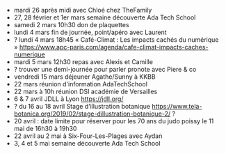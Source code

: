 - mardi 26 après midi avec Chloé chez TheFamily
- 27, 28 février et 1er mars semaine découverte Ada Tech School
- samedi 2 mars 10h30 don de plaquettes
- lundi 4 mars fin de journée, point/apéro avec Laurent
- ? lundi 4 mars 18h45 « Café-Climat : Les impacts cachés du numérique » https://www.apc-paris.com/agenda/cafe-climat-impacts-caches-numerique
- mardi 5 mars 12h30 repas avec Alexis et Camille
- ? trouver une demi-journée pour parler pronote avec Piere & co
- vendredi 15 mars déjeuner Agathe/Sunny à KKBB
- 22 mars réunion d'information AdaTechSchool
- 22 mars à 10h réunion DSI académie de Versailles
- 6 & 7 avril JDLL à Lyon https://jdll.org/
- ? du 16 au 18 avril Stage d’illustration botanique https://www.tela-botanica.org/2019/02/stage-dillustration-botanique-2/ ?
- 20 avril : date limite pour réserver pour les 70 ans du judo poissy le 11 mai de 16h30 à 19h30
- 22 avril au 2 mai à Six-Four-Les-Plages avec Aydan
- 3, 4 et 5 mai semaine découverte Ada Tech School

